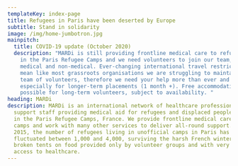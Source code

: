 ```yaml
---
templateKey: index-page
title: Refugees in Paris have been deserted by Europe
subtitle: Stand in solidarity
image: /img/home-jumbotron.jpg
mainpitch:
  title: COVID-19 update (October 2020)
  description: "MARDi is still providing frontline medical care to refugees living
    in the Paris Refugee Camps and we need volunteers to join our team, both
    medical and non-medical. Ever-changing international travel restrictions
    mean like most grassroots organisations we are struggling to maintain a full
    team of volunteers, therefore we need your help more than ever and
    especially for longer-term placements (1 month +). Free accommodation may be
    possible for long-term volunteers, subject to availability. "
heading: MARDi
description: MARDi is an international network of healthcare professionals and
  support staff providing medical aid for refugees and displaced people living
  in the Paris Refugee Camps, France. We provide frontline medical care in the
  camps and work with many other services to deliver all-round support. Since
  2015, the number of refugees living in unofficial camps in Paris has
  fluctuated between 1,000 and 4,000, surviving the harsh French winters in
  broken tents on food provided only by volunteer groups and with very little
  access to healthcare.
---
```

